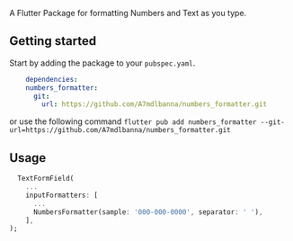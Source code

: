 <!--
This README describes the package. If you publish this package to pub.dev,
this README's contents appear on the landing page for your package.

For information about how to write a good package README, see the guide for
[writing package pages](https://dart.dev/guides/libraries/writing-package-pages).

For general information about developing packages, see the Dart guide for
[creating packages](https://dart.dev/guides/libraries/create-library-packages)
and the Flutter guide for
[developing packages and plugins](https://flutter.dev/developing-packages).
-->

A Flutter Package for formatting Numbers and Text as you type.

## Getting started

Start by adding the package to your `pubspec.yaml`.

```yaml
    dependencies:
    numbers_formatter:
      git:
        url: https://github.com/A7mdlbanna/numbers_formatter.git
```

or use the following command
`flutter pub add numbers_formatter --git-url=https://github.com/A7mdlbanna/numbers_formatter.git`

## Usage

```dart
  TextFormField(
    ...
    inputFormatters: [
      ...
      NumbersFormatter(sample: '000-000-0000', separator: ' '),
    ],
);
```
